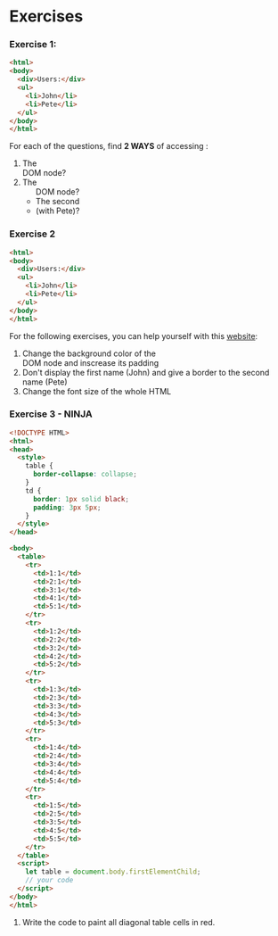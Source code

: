 <!--Tags=["DOM"]-->

# Exercises

### Exercise 1:
```html run
<html>
<body>
  <div>Users:</div>
  <ul>
    <li>John</li>
    <li>Pete</li>
  </ul>
</body>
</html>
``` 
For each of the questions, find **2 WAYS** of accessing :
1. The <div> DOM node?
2. The <ul> DOM node?
3. The second <li> (with Pete)?

### Exercise 2

```html run
<html>
<body>
  <div>Users:</div>
  <ul>
    <li>John</li>
    <li>Pete</li>
  </ul>
</body>
</html>
``` 
For the following exercises, you can help yourself with this [website](https://developer.mozilla.org/en-US/docs/Web/CSS/CSS_Properties_Reference):
1. Change the background color of the <div> DOM node and inscrease its padding
2. Don't display the first name (John) and give a border to the second name (Pete)
3. Change the font size of the whole HTML


### Exercise 3 - **NINJA**
```html run
<!DOCTYPE HTML>
<html>
<head>
  <style>
    table {
      border-collapse: collapse;
    }
    td {
      border: 1px solid black;
      padding: 3px 5px;
    }
  </style>
</head>

<body>
  <table>
    <tr>
      <td>1:1</td>
      <td>2:1</td>
      <td>3:1</td>
      <td>4:1</td>
      <td>5:1</td>
    </tr>
    <tr>
      <td>1:2</td>
      <td>2:2</td>
      <td>3:2</td>
      <td>4:2</td>
      <td>5:2</td>
    </tr>
    <tr>
      <td>1:3</td>
      <td>2:3</td>
      <td>3:3</td>
      <td>4:3</td>
      <td>5:3</td>
    </tr>
    <tr>
      <td>1:4</td>
      <td>2:4</td>
      <td>3:4</td>
      <td>4:4</td>
      <td>5:4</td>
    </tr>
    <tr>
      <td>1:5</td>
      <td>2:5</td>
      <td>3:5</td>
      <td>4:5</td>
      <td>5:5</td>
    </tr>
  </table>
  <script>
    let table = document.body.firstElementChild;
    // your code
  </script>
</body>
</html>
```

1. Write the code to paint all diagonal table cells in red. 